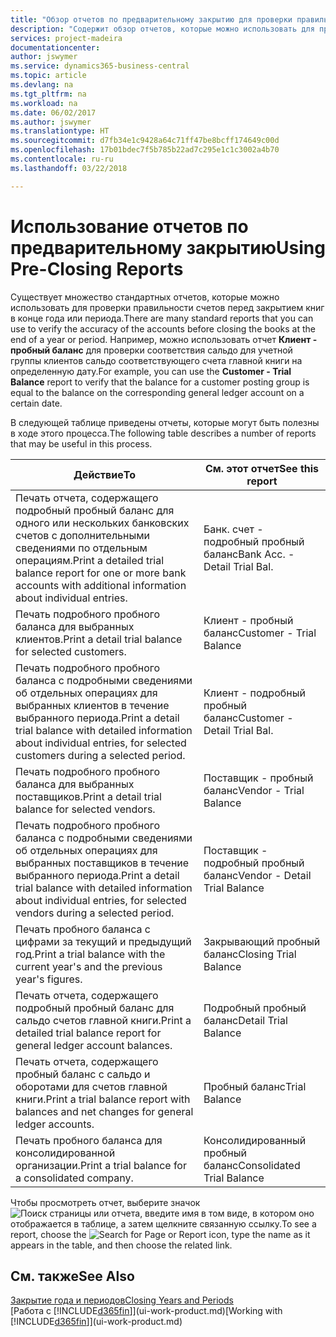 ```yaml
---
title: "Обзор отчетов по предварительному закрытию для проверки правильности учета | Документы Майкрософт"
description: "Содержит обзор отчетов, которые можно использовать для проверки правильности учета перед закрытием книг в конце года или периода."
services: project-madeira
documentationcenter: 
author: jswymer
ms.service: dynamics365-business-central
ms.topic: article
ms.devlang: na
ms.tgt_pltfrm: na
ms.workload: na
ms.date: 06/02/2017
ms.author: jswymer
ms.translationtype: HT
ms.sourcegitcommit: d7fb34e1c9428a64c71ff47be8bcff174649c00d
ms.openlocfilehash: 17b01bdec7f5b785b22ad7c295e1c1c3002a4b70
ms.contentlocale: ru-ru
ms.lasthandoff: 03/22/2018

---
```

# <a name="using-pre-closing-reports"></a><span data-ttu-id="ffc45-103">Использование отчетов по предварительному закрытию</span><span class="sxs-lookup"><span data-stu-id="ffc45-103">Using Pre-Closing Reports</span></span>
<span data-ttu-id="ffc45-104">Существует множество стандартных отчетов, которые можно использовать для проверки правильности счетов перед закрытием книг в конце года или периода.</span><span class="sxs-lookup"><span data-stu-id="ffc45-104">There are many standard reports that you can use to verify the accuracy of the accounts before closing the books at the end of a year or period.</span></span> <span data-ttu-id="ffc45-105">Например, можно использовать отчет **Клиент - пробный баланс** для проверки соответствия сальдо для учетной группы клиентов сальдо соответствующего счета главной книги на определенную дату.</span><span class="sxs-lookup"><span data-stu-id="ffc45-105">For example, you can use the **Customer - Trial Balance** report to verify that the balance for a customer posting group is equal to the balance on the corresponding general ledger account on a certain date.</span></span>

<span data-ttu-id="ffc45-106">В следующей таблице приведены отчеты, которые могут быть полезны в ходе этого процесса.</span><span class="sxs-lookup"><span data-stu-id="ffc45-106">The following table describes a number of reports that may be useful in this process.</span></span>

| <span data-ttu-id="ffc45-107">Действие</span><span class="sxs-lookup"><span data-stu-id="ffc45-107">To</span></span> | <span data-ttu-id="ffc45-108">См. этот отчет</span><span class="sxs-lookup"><span data-stu-id="ffc45-108">See this report</span></span> |
| --- | --- |
| <span data-ttu-id="ffc45-109">Печать отчета, содержащего подробный пробный баланс для одного или нескольких банковских счетов с дополнительными сведениями по отдельным операциям.</span><span class="sxs-lookup"><span data-stu-id="ffc45-109">Print a detailed trial balance report for one or more bank accounts with additional information about individual entries.</span></span> |<span data-ttu-id="ffc45-110">Банк. счет - подробный пробный баланс</span><span class="sxs-lookup"><span data-stu-id="ffc45-110">Bank Acc. - Detail Trial Bal.</span></span> |
| <span data-ttu-id="ffc45-111">Печать подробного пробного баланса для выбранных клиентов.</span><span class="sxs-lookup"><span data-stu-id="ffc45-111">Print a detail trial balance for selected customers.</span></span> |<span data-ttu-id="ffc45-112">Клиент - пробный баланс</span><span class="sxs-lookup"><span data-stu-id="ffc45-112">Customer - Trial Balance</span></span> |
| <span data-ttu-id="ffc45-113">Печать подробного пробного баланса с подробными сведениями об отдельных операциях для выбранных клиентов в течение выбранного периода.</span><span class="sxs-lookup"><span data-stu-id="ffc45-113">Print a detail trial balance with detailed information about individual entries, for selected customers during a selected period.</span></span> |<span data-ttu-id="ffc45-114">Клиент - подробный пробный баланс</span><span class="sxs-lookup"><span data-stu-id="ffc45-114">Customer - Detail Trial Bal.</span></span> |
| <span data-ttu-id="ffc45-115">Печать подробного пробного баланса для выбранных поставщиков.</span><span class="sxs-lookup"><span data-stu-id="ffc45-115">Print a detail trial balance for selected vendors.</span></span> |<span data-ttu-id="ffc45-116">Поставщик - пробный баланс</span><span class="sxs-lookup"><span data-stu-id="ffc45-116">Vendor - Trial Balance</span></span> |
| <span data-ttu-id="ffc45-117">Печать подробного пробного баланса с подробными сведениями об отдельных операциях для выбранных поставщиков в течение выбранного периода.</span><span class="sxs-lookup"><span data-stu-id="ffc45-117">Print a detail trial balance with detailed information about individual entries, for selected vendors during a selected period.</span></span> |<span data-ttu-id="ffc45-118">Поставщик - подробный пробный баланс</span><span class="sxs-lookup"><span data-stu-id="ffc45-118">Vendor - Detail Trial Balance</span></span> |
| <span data-ttu-id="ffc45-119">Печать пробного баланса с цифрами за текущий и предыдущий год.</span><span class="sxs-lookup"><span data-stu-id="ffc45-119">Print a trial balance with the current year's and the previous year's figures.</span></span> |<span data-ttu-id="ffc45-120">Закрывающий пробный баланс</span><span class="sxs-lookup"><span data-stu-id="ffc45-120">Closing Trial Balance</span></span> |
| <span data-ttu-id="ffc45-121">Печать отчета, содержащего подробный пробный баланс для сальдо счетов главной книги.</span><span class="sxs-lookup"><span data-stu-id="ffc45-121">Print a detailed trial balance report for general ledger account balances.</span></span> |<span data-ttu-id="ffc45-122">Подробный пробный баланс</span><span class="sxs-lookup"><span data-stu-id="ffc45-122">Detail Trial Balance</span></span> |
| <span data-ttu-id="ffc45-123">Печать отчета, содержащего пробный баланс с сальдо и оборотами для счетов главной книги.</span><span class="sxs-lookup"><span data-stu-id="ffc45-123">Print a trial balance report with balances and net changes for general ledger accounts.</span></span> |<span data-ttu-id="ffc45-124">Пробный баланс</span><span class="sxs-lookup"><span data-stu-id="ffc45-124">Trial Balance</span></span> |
| <span data-ttu-id="ffc45-125">Печать пробного баланса для консолидированной организации.</span><span class="sxs-lookup"><span data-stu-id="ffc45-125">Print a trial balance for a consolidated company.</span></span> |<span data-ttu-id="ffc45-126">Консолидированный пробный баланс</span><span class="sxs-lookup"><span data-stu-id="ffc45-126">Consolidated Trial Balance</span></span> |

<span data-ttu-id="ffc45-127">Чтобы просмотреть отчет, выберите значок ![Поиск страницы или отчета](media/ui-search/search_small.png "Значок поиска страницы или отчета"), введите имя в том виде, в котором оно отображается в таблице, а затем щелкните связанную ссылку.</span><span class="sxs-lookup"><span data-stu-id="ffc45-127">To see a report, choose the ![Search for Page or Report](media/ui-search/search_small.png "Search for Page or Report icon") icon, type the name as it appears in the table, and then choose the related link.</span></span>

## <a name="see-also"></a><span data-ttu-id="ffc45-128">См. также</span><span class="sxs-lookup"><span data-stu-id="ffc45-128">See Also</span></span>
[<span data-ttu-id="ffc45-129">Закрытие года и периодов</span><span class="sxs-lookup"><span data-stu-id="ffc45-129">Closing Years and Periods</span></span>](year-close-years-periods.md)  
<span data-ttu-id="ffc45-130">[Работа с [!INCLUDE[d365fin](includes/d365fin_md.md)]](ui-work-product.md)</span><span class="sxs-lookup"><span data-stu-id="ffc45-130">[Working with [!INCLUDE[d365fin](includes/d365fin_md.md)]](ui-work-product.md)</span></span>


